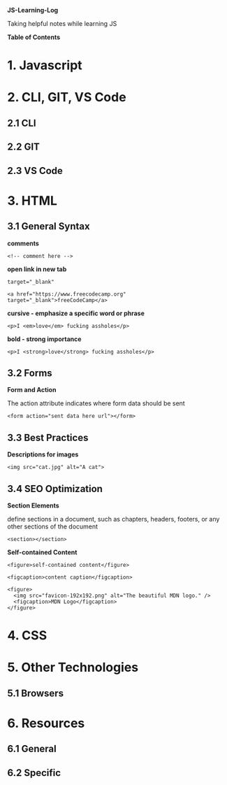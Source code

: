 **JS-Learning-Log**

Taking helpful notes while learning JS

**Table of Contents**

# 1. Javascript

# 2. CLI, GIT, VS Code

## 2.1 CLI

## 2.2 GIT

## 2.3 VS Code

# 3. HTML

## 3.1 General Syntax

**comments**

`<!-- comment here -->`

**open link in new tab**

`target="_blank"`

`<a href="https://www.freecodecamp.org" target="_blank">freeCodeCamp</a>`

**cursive - emphasize a specific word or phrase**

`<p>I <em>love</em> fucking assholes</p>`

**bold - strong importance**

`<p>I <strong>love</strong> fucking assholes</p>`

## 3.2 Forms

**Form and Action**

The action attribute indicates where form data should be sent

`<form action="sent data here url"></form>`

## 3.3 Best Practices

**Descriptions for images**

`<img src="cat.jpg" alt="A cat">`

## 3.4 SEO Optimization

**Section Elements**

define sections in a document, such as chapters, headers, footers, or any other sections of the document

`<section></section>`

**Self-contained Content**

`<figure>self-contained content</figure>`

`<figcaption>content caption</figcaption>`

```
<figure>
  <img src="favicon-192x192.png" alt="The beautiful MDN logo." />
  <figcaption>MDN Logo</figcaption>
</figure>
```

# 4. CSS

# 5. Other Technologies

## 5.1 Browsers

# 6. Resources

## 6.1 General

## 6.2 Specific
